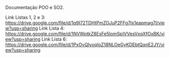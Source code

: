 Documentação POO e SO2.

Link Listas 1, 2 e 3: https://drive.google.com/file/d/1q9I72TDHtPmZOJuP2FFg7Ix1eapmag7I/view?usp=sharing
Link Lista 4: https://drive.google.com/file/d/1NVWptkZ8EsFe5IomSpIVVesVxqXfOxBK/view?usp=sharing
Link Lista 6: https://drive.google.com/file/d/1PxOvQIyoqIoZ18NLOeGyKDEbtQqnE2JY/view?usp=sharing

